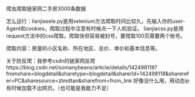 爬虫爬取链家网二手房3000条数据

怎么运行：lianjiasele.py是用selenium方法爬取时间比较久。先输入你的user-Agent和cookies，爬取过程中注意有时候点一下人机验证。
        lianjiacss.py是用request方法中的css爬取。爬取快但容易被封号，要爬取100页需要两个账号。
        
爬取内容：房屋的小区名称、所在地区、总价、单价和基本信息等。


关于防反爬：我参考csdn的链家网反爬https://blog.csdn.net/somanybeans/article/details/142498118?fromshare=blogdetail&sharetype=blogdetail&sharerId=142498118&sharerefer=PC&sharesource=ztmdtan&sharefrom=from_link
            好像没什么用，用动态ip有时候加载不出网页。（也可能是我能力不足）

